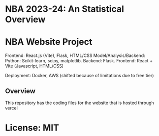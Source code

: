 # NBA 2023-24: An Statistical Overview

# NBA Website Project

Frontend: React.js (Vite), Flask, HTML/CSS
Model/Analysis/Backend: Python: Scikit-learn, scipy, matplotlib. Backend: Flask. Frontend: React + Vite (Javascript, HTML/CSS)

Deployment: Docker, AWS (shifted because of limitations due to free tier)


## Overview

This repository has the coding files for the website that is hosted through vercel



  
# License: MIT

